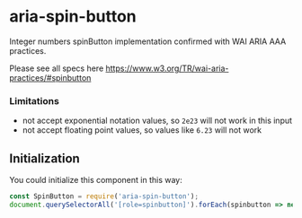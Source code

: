# aria-spin-button

Integer numbers spinButton implementation confirmed with WAI ARIA AAA practices.

Please see all specs here https://www.w3.org/TR/wai-aria-practices/#spinbutton

### Limitations

* not accept exponential notation values, so `2e23` will not work in this input
* not accept floating point values, so values like `6.23` will not work

## Initialization

You could initialize this component in this way:

```js
const SpinButton = require('aria-spin-button');
document.querySelectorAll('[role=spinbutton]').forEach(spinbutton => new SpinButton(spinbutton).init());
```
